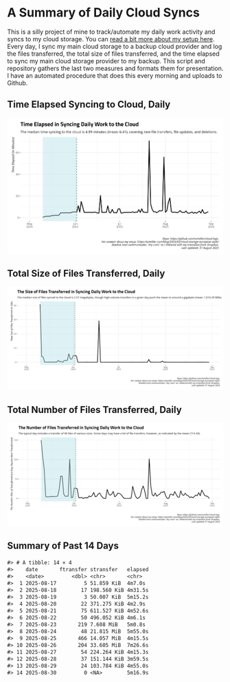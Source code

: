 # A Summary of Daily Cloud Syncs

This is a silly project of mine to track/automate my daily work activity
and syncs to my cloud storage. You can [read a bit more about my setup
here](https://svmiller.com/blog/2025/05/cloud-storage-european-style/).
Every day, I sync my main cloud storage to a backup cloud provider and
log the files transferred, the total size of files transferred, and the
time elapsed to sync my main cloud storage provider to my backup. This
script and repository gathers the last two measures and formats them for
presentation. I have an automated procedure that does this every morning
and uploads to Github.

## Time Elapsed Syncing to Cloud, Daily

![](time-elapsed.png)

## Total Size of Files Transferred, Daily

![](size-transferred.png)

## Total Number of Files Transferred, Daily

![](files-transferred.png)

## Summary of Past 14 Days

    #> # A tibble: 14 × 4
    #>    date       ftransfer stransfer   elapsed
    #>    <date>         <dbl> <chr>       <chr>  
    #>  1 2025-08-17         5 51.859 KiB  4m7.0s 
    #>  2 2025-08-18        17 198.560 KiB 4m31.5s
    #>  3 2025-08-19         3 50.007 KiB  5m15.2s
    #>  4 2025-08-20        22 371.275 KiB 4m2.9s 
    #>  5 2025-08-21        75 611.527 KiB 4m52.6s
    #>  6 2025-08-22        50 496.052 KiB 4m6.1s 
    #>  7 2025-08-23       219 7.608 MiB   5m0.8s 
    #>  8 2025-08-24        48 21.815 MiB  5m55.0s
    #>  9 2025-08-25       466 14.057 MiB  4m15.5s
    #> 10 2025-08-26       204 33.605 MiB  7m26.6s
    #> 11 2025-08-27        54 224.264 KiB 4m15.3s
    #> 12 2025-08-28        37 151.144 KiB 3m59.5s
    #> 13 2025-08-29        24 103.784 KiB 4m55.0s
    #> 14 2025-08-30         0 <NA>        5m16.9s

